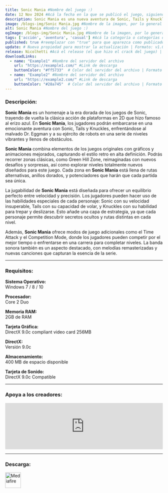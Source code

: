 ```yaml
---
title: Sonic Mania #Nombre del juego :)
date: 12 Nov 2024 #Acá la fecha en la que se publicó el juego, siguiendo este formato: Dia "30", Mes "Oct", Año "2024" = como debe quedar: 30 Oct 2024
description: Sonic Mania es una nueva aventura de Sonic, Tails y Knuckles con Jefes finales únicos, gloriosos escenarios en 2D y el clásico modo de juego de la saga. #Acá una mini descripción del juego
image: /blogs-img/Sonic Mania.jpg #Nombre de la imagen, por lo general es exactamente el mismo nombre que el juego excluyendo lo ":" (Dos puntos)
alt: Sonic Mania #Nombre del juego :)
ogImage: /blogs-img/Sonic Mania.jpg #Nombre de la imagen, por lo general es exactamente el mismo nombre que el juego excluyendo lo ":" (Dos puntos)
tags: ['acción', 'aventura', 'casual'] #Acá la categoría o categorías del juego, si es más de una se coloca en este formato: ['categoría1', 'categoría2']
published: true #reemplazar con "true" para que aparezca como publicado
update: # Nueva propiedad para mostrar la actualización | Formato: v1.0.0
release: Nicolhetti #Acá el release (el que hizo el crack del juego) | Formato: Nicolhetti
downloadLinks:
  - name: "Example1" #Nombre del servidor del archivo
    url: "https://example1.com/" #Link de descarga
    buttonColor: "#ff5733"  # Color del servidor del archivo | Formato hexadecimal | MediaFire: #0171F0 | Buzzheavier: #FF6600 |
  - name: "Example2" #Nombre del servidor del archivo
    url: "https://example2.com/" #Link de descarga
    buttonColor: "#28a745"  # Color del servidor del archivo | Formato hexadecimal | MediaFire: #0171F0 | Buzzheavier: #FF6600 |
---
```


<!--En VSCode seleccionando una palabra, por ejemplo: "Sonic Mania" y apretando Ctrl+F2 se seleccionan todas las palabras iguales-->

### Descripción:
**Sonic Mania** es un homenaje a la era dorada de los juegos de Sonic, trayendo de vuelta la clásica acción de plataformas en 2D que hizo famoso al erizo azul. En **Sonic Mania**, los jugadores podrán embarcarse en una emocionante aventura con Sonic, Tails y Knuckles, enfrentándose al malvado Dr. Eggman y a su ejército de robots en una serie de niveles vibrantes y llenos de obstáculos.

**Sonic Mania** combina elementos de los juegos originales con gráficos y animaciones mejorados, capturando el estilo retro en alta definición. Podrás recorrer zonas clásicas, como Green Hill Zone, reimaginadas con nuevos desafíos y sorpresas, así como explorar niveles totalmente nuevos diseñados para este juego. Cada zona en **Sonic Mania** está llena de rutas alternativas, anillos dorados, y potenciadores que harán que cada partida sea única.

La jugabilidad de **Sonic Mania** está diseñada para ofrecer un equilibrio perfecto entre velocidad y precisión. Los jugadores pueden hacer uso de las habilidades especiales de cada personaje: Sonic con su velocidad insuperable, Tails con su capacidad de volar, y Knuckles con su habilidad para trepar y deslizarse. Esto añade una capa de estrategia, ya que cada personaje permite descubrir secretos ocultos y rutas distintas en cada nivel.

Además, **Sonic Mania** ofrece modos de juego adicionales como el Time Attack y el Competition Mode, donde los jugadores pueden competir por el mejor tiempo o enfrentarse en una carrera para completar niveles. La banda sonora también es un aspecto destacado, con melodías remasterizadas y nuevas canciones que capturan la esencia de la serie.

<!--Prompt para Chat-GPT: Hazme una descripción para el juego "Sonic Mania" y cada que menciones "Sonic Mania" ponlo en negrita -->

---

### Requisitos:
**Sistema Operativo:**  
Windows 7 / 8 / 10

**Procesador:**  
Core 2 Duo

**Memoria RAM:**  
2GB de RAM

**Tarjeta Gráfica:**  
DirectX 9.0c compliant video card 256MB

**DirectX:**  
Versión 9.0c

**Almacenamiento:**  
400 MB de espacio disponible

**Tarjeta de Sonido:**  
DirectX 9.0c Compatible

<!--Si falta o sobra un requisito se quita o se agrega manteniendo el mismo formato-->

---

### Apoya a los creadores:
<iframe src="https://store.steampowered.com/widget/584400/" frameborder="0" style="background-color: transparent; width: 100% !important; aspect-ratio: 646 / 190;"></iframe>

<!--Reemplazar los numeros (AppID) del juego (en este caso 2668510) por el numero (AppID) correspondiente con el juego a publicar-->
<!--El AppID se encuentra en la URL del Juego en Steam-->

---

### Descarga:

[<img src="https://gist.github.com/cxmeel/0dbc95191f239b631c3874f4ccf114e2/raw/download.svg" alt="Mediafire" height="50" />](https://www.mediafire.com/file/bf0vprole59s7xb/Sonic_Mania.zip/file)

<!-- # se debe reemplazar por el link de descarga-->

<!--NOMBRE-DEL-SERVICIO se debe reemplazar por el servicio donde está subido el juego-->
